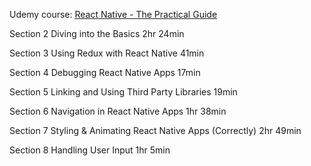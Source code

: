 Udemy course:
[React Native - The Practical Guide](https://www.udemy.com/react-native-the-practical-guide/learn/lecture/12481268#questions/6740459)


Section 2
Diving into the Basics
2hr 24min

Section 3
Using Redux with React Native
41min

Section 4
Debugging React Native Apps
17min

Section 5
Linking and Using Third Party Libraries
19min

Section 6
Navigation in React Native Apps
1hr 38min

Section 7
Styling & Animating React Native Apps (Correctly)
2hr 49min


Section 8
Handling User Input
1hr 5min
